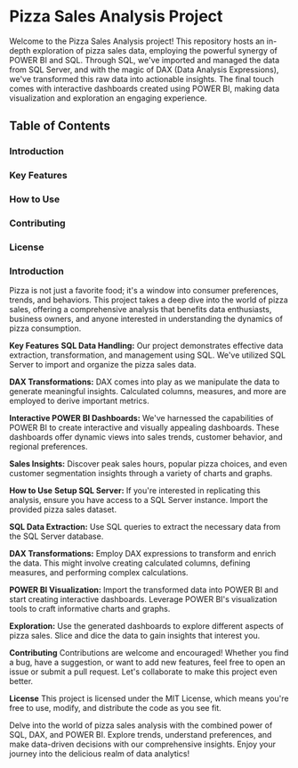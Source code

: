 
# **Pizza Sales Analysis Project**
Welcome to the Pizza Sales Analysis project! This repository hosts an in-depth exploration of pizza sales data, employing the powerful synergy of POWER BI and SQL. Through SQL, we've imported and managed the data from SQL Server, and with the magic of DAX (Data Analysis Expressions), we've transformed this raw data into actionable insights. The final touch comes with interactive dashboards created using POWER BI, making data visualization and exploration an engaging experience.

## **Table of Contents**
### **Introduction**
### **Key Features**
### **How to Use**
### **Contributing**
### **License**
### **Introduction**
Pizza is not just a favorite food; it's a window into consumer preferences, trends, and behaviors. This project takes a deep dive into the world of pizza sales, offering a comprehensive analysis that benefits data enthusiasts, business owners, and anyone interested in understanding the dynamics of pizza consumption.

**Key Features**
**SQL Data Handling:** Our project demonstrates effective data extraction, transformation, and management using SQL. We've utilized SQL Server to import and organize the pizza sales data.

**DAX Transformations:** DAX comes into play as we manipulate the data to generate meaningful insights. Calculated columns, measures, and more are employed to derive important metrics.

**Interactive POWER BI Dashboards:** We've harnessed the capabilities of POWER BI to create interactive and visually appealing dashboards. These dashboards offer dynamic views into sales trends, customer behavior, and regional preferences.

**Sales Insights:** Discover peak sales hours, popular pizza choices, and even customer segmentation insights through a variety of charts and graphs.

**How to Use**
**Setup SQL Server:** If you're interested in replicating this analysis, ensure you have access to a SQL Server instance. Import the provided pizza sales dataset.

**SQL Data Extraction:** Use SQL queries to extract the necessary data from the SQL Server database.

**DAX Transformations:** Employ DAX expressions to transform and enrich the data. This might involve creating calculated columns, defining measures, and performing complex calculations.

**POWER BI Visualization:** Import the transformed data into POWER BI and start creating interactive dashboards. Leverage POWER BI's visualization tools to craft informative charts and graphs.

**Exploration:** Use the generated dashboards to explore different aspects of pizza sales. Slice and dice the data to gain insights that interest you.

**Contributing**
Contributions are welcome and encouraged! Whether you find a bug, have a suggestion, or want to add new features, feel free to open an issue or submit a pull request. Let's collaborate to make this project even better.

**License**
This project is licensed under the MIT License, which means you're free to use, modify, and distribute the code as you see fit.

Delve into the world of pizza sales analysis with the combined power of SQL, DAX, and POWER BI. Explore trends, understand preferences, and make data-driven decisions with our comprehensive insights. Enjoy your journey into the delicious realm of data analytics!
